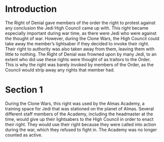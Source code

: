 # Introduction

The Right of Denial gave members of the order the right to protest against any conclusion the Jedi High Council came up with.
This right became especially important during war time, as there were Jedi who were against the thought of war.
However, during the Clone Wars, the High Council could take away the member’s lightsaber if they decided to invoke their right.
Their right to authority was also taken away from them, leaving them with little to nothing.
The Right of Denial was frowned upon by many Jedi, to an extent who did use these rights were thought of as traitors to the Order.
This is why the right was barely invoked by members of the Order, as the Council would strip away any rights that member had.

# Section 1

During the Clone Wars, this right was used by the Almas Academy, a training space for Jedi that was stationed on the planet of Almas.
Several different staff members of the Academy, including the headmaster at the time, would give up their lightsabers to the High Council in order to enact their right.
They would use their right because they were called into action during the war, which they refused to fight in.
The Academy was no longer counted as active.
